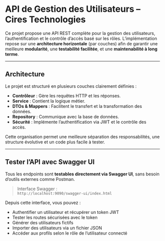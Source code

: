 #  API de Gestion des Utilisateurs – Cires Technologies

Ce projet propose une API REST complète pour la gestion des utilisateurs, l’authentification et le contrôle d’accès basé sur les rôles. L’implémentation repose sur une **architecture horizontale** (par couches) afin de garantir une meilleure **modularité**, une **testabilité facilitée**, et une **maintenabilité à long terme**.

---

##  Architecture

Le projet est structuré en plusieurs couches clairement définies :

- **Contrôleur** : Gère les requêtes HTTP et les réponses.
- **Service** : Contient la logique métier.
- **DTOs & Mappers** : Facilitent le transfert et la transformation des données.
- **Repository** : Communique avec la base de données.
- **Sécurité** : Implémente l’authentification via JWT et le contrôle des accès.

Cette organisation permet une meilleure séparation des responsabilités, une structure évolutive et un code plus facile à tester.

---

##  Tester l’API avec Swagger UI

Tous les endpoints sont **testables directement via Swagger UI**, sans besoin d’outils externes comme Postman.

>  Interface Swagger :  
> `http://localhost:9090/swagger-ui/index.html`

Depuis cette interface, vous pouvez :
- Authentifier un utilisateur et récupérer un token JWT
- Tester les routes sécurisées avec le token
- Générer des utilisateurs fictifs
- Importer des utilisateurs via un fichier JSON
- Accéder aux profils selon le rôle de l’utilisateur connecté

